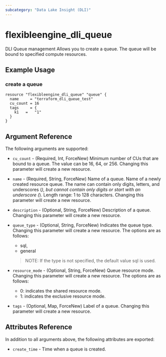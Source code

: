 ```yaml
---
subcategory: "Data Lake Insight (DLI)"
---
```


# flexibleengine_dli_queue

DLI Queue management
Allows you to create a queue. The queue will be bound to specified compute resources.

## Example Usage

### create a queue

```hcl
resource "flexibleengine_dli_queue" "queue" {
  name     = "terraform_dli_queue_test"
  cu_count = 16
  tags     = {
    k1   =   "1"
  }
}
```

## Argument Reference

The following arguments are supported:

* `cu_count` - (Required, Int, ForceNew) Minimum number of CUs that are bound to a queue. The value can be 16,
  64, or 256. Changing this parameter will create a new resource.

* `name` - (Required, String, ForceNew) Name of a queue. Name of a newly created resource queue. 
    The name can contain only digits, letters, and underscores (_), 
    but cannot contain only digits or start with an underscore (_).
    Length range: 1 to 128 characters. Changing this parameter will create a new resource.

* `description` - (Optional, String, ForceNew) Description of a queue. 
    Changing this parameter will create a new resource.

* `queue_type` - (Optional, String, ForceNew) Indicates the queue type. 
    Changing this parameter will create a new resource. The options are as follows:
    - sql,
    - general
    > NOTE: If the type is not specified, the default value sql is used. 

* `resource_mode` - (Optional, String, ForceNew) Queue resource mode. 
  Changing this parameter will create a new resource. 
  The options are as follows: 
  - 0: indicates the shared resource mode.
  - 1: indicates the exclusive resource mode. 

* `tags` - (Optional, Map, ForceNew) Label of a queue. Changing this parameter will create a new resource.

## Attributes Reference

In addition to all arguments above, the following attributes are exported:

* `create_time` -  Time when a queue is created.

